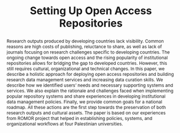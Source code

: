 ---
abstract: Research outputs produced by developing countries lack visibility. Common
  reasons are high costs of publishing, reluctance to share, as well as lack of journals
  focusing on research challenges specific to developing countries. The ongoing change
  towards open access and the rising popularity of institutional repositories allows
  for bridging the gap to developed countries. However, this still requires cultural,
  organizational and technical changes. In this paper, we describe a holistic approach
  for deploying open access repositories and building research data management services
  and increasing data curation skills. We describe how we identified users’ needs
  and necessary supporting systems and services. We also explain the rationale and
  challenges faced when implementing popular repository systems and share experiences
  in developing institutional data management policies. Finally, we provide common
  goals for a national roadmap. All these actions are the first step towards the preservation
  of both research outputs and cultural assets. The paper is based on our experiences
  from ROMOR project that helped in establishing policies, systems, and organizational
  workflows at four Palestinian universities.
creators:
- Yousef AbuZir
- Nael Salman
- Iyad ALAgha
- Rawia Awadallah
- David Anderson
- Janet Anderson
- Stefano Caselli
- Anna Maria Tammaro
- Adnan Yahya
- Joy Davidson
- Andreas Rauber
- Tomasz Miksa
date: null
document_url: https://services.phaidra.univie.ac.at/api/object/o:1080464/download
grand_parent: iPRES
institutions: []
keywords: []
landing_page_url: https://phaidra.univie.ac.at/o:1080464
language: eng
layout: publication
license: CC BY 4.0 International
notes_url: null
parent: iPRES 2019
publication_type: paper
size: 328064
slides_url: null
source_name: iPRES
stream_url: null
title: 'Setting Up Open Access Repositories '
year: 2019
---